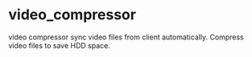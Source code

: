 # video_compressor

video compressor
 sync video files from client automatically. 
 Compress video files to save HDD space.
